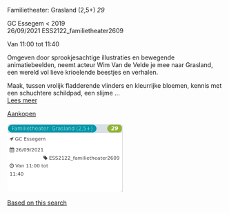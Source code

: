 Familietheater: Grasland (2,5+) *29*

GC Essegem < 2019  
26/09/2021 ESS2122\_familietheater2609  

Van 11:00 tot 11:40

  

  

Omgeven door sprookjesachtige illustraties en bewegende animatiebeelden, neemt acteur Wim Van de Velde je mee naar Grasland, een wereld vol lieve krioelende beestjes en verhalen.  
  
Maak, tussen vrolijk fladderende vlinders en kleurrijke bloemen, kennis met een schuchtere schildpad, een slijme  ...  
[Lees meer](https://tickets.vgc.be/activity/subscribe/ESS2122_familietheater2609)

[Aankopen](https://tickets.vgc.be/ticketingActivity/subscribe/ESS2122_familietheater2609)

![](65236.png)

[Based on this search](https://tickets.vgc.be/activity/index?&vrijeplaatsen=1&Age%5B%5D=3%2C4&entity=109)